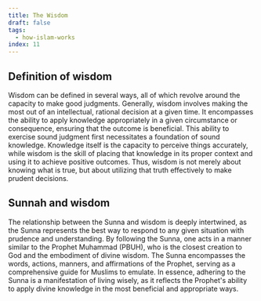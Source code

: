 ```yaml
---
title: The Wisdom
draft: false
tags:
  - how-islam-works
index: 11
---
```

## Definition of wisdom
Wisdom can be defined in several ways, all of which revolve around the capacity to make good judgments. Generally, wisdom involves making the most out of an intellectual, rational decision at a given time. It encompasses the ability to apply knowledge appropriately in a given circumstance or consequence, ensuring that the outcome is beneficial. This ability to exercise sound judgment first necessitates a foundation of sound knowledge. Knowledge itself is the capacity to perceive things accurately, while wisdom is the skill of placing that knowledge in its proper context and using it to achieve positive outcomes. Thus, wisdom is not merely about knowing what is true, but about utilizing that truth effectively to make prudent decisions.

## Sunnah and wisdom
The relationship between the Sunna and wisdom is deeply intertwined, as the Sunna represents the best way to respond to any given situation with prudence and understanding. By following the Sunna, one acts in a manner similar to the Prophet Muhammad (PBUH), who is the closest creation to God and the embodiment of divine wisdom. The Sunna encompasses the words, actions, manners, and affirmations of the Prophet, serving as a comprehensive guide for Muslims to emulate. In essence, adhering to the Sunna is a manifestation of living wisely, as it reflects the Prophet's ability to apply divine knowledge in the most beneficial and appropriate ways.